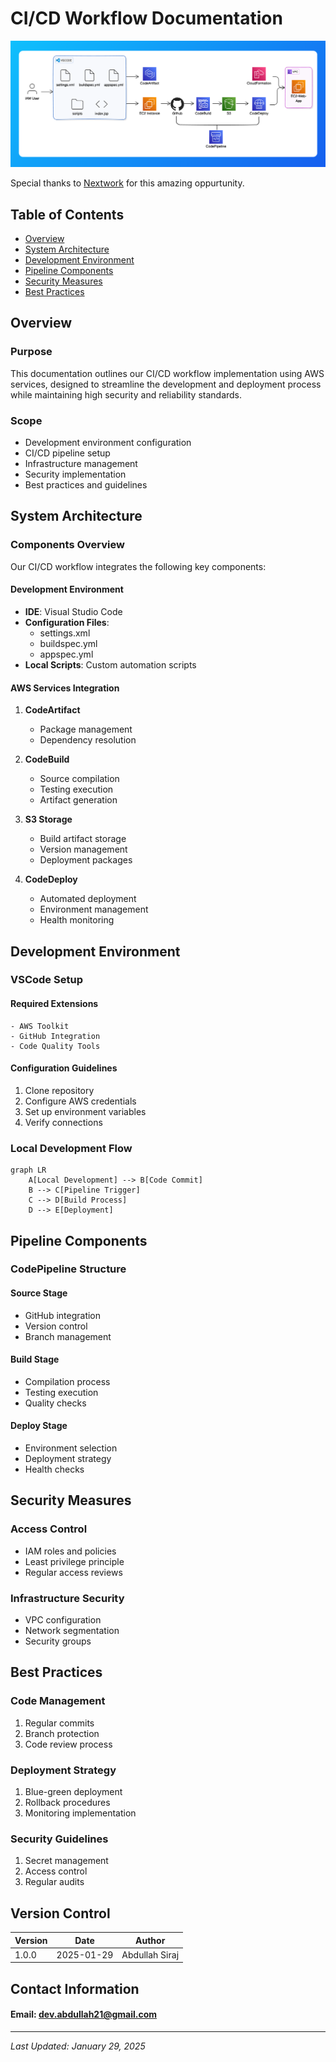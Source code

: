 # CI/CD Workflow Documentation

![architecture](architecture-complete.png)

Special thanks to [Nextwork](https://www.nextwork.org) for this amazing oppurtunity.

## Table of Contents
- [Overview](#overview)
- [System Architecture](#system-architecture)
- [Development Environment](#development-environment)
- [Pipeline Components](#pipeline-components)
- [Security Measures](#security-measures)
- [Best Practices](#best-practices)

## Overview

### Purpose
This documentation outlines our CI/CD workflow implementation using AWS services, designed to streamline the development and deployment process while maintaining high security and reliability standards.

### Scope
- Development environment configuration
- CI/CD pipeline setup
- Infrastructure management
- Security implementation
- Best practices and guidelines

## System Architecture

### Components Overview
Our CI/CD workflow integrates the following key components:

#### Development Environment
- **IDE**: Visual Studio Code
- **Configuration Files**:
  - settings.xml
  - buildspec.yml
  - appspec.yml
- **Local Scripts**: Custom automation scripts

#### AWS Services Integration
1. **CodeArtifact**
   - Package management
   - Dependency resolution

2. **CodeBuild**
   - Source compilation
   - Testing execution
   - Artifact generation

3. **S3 Storage**
   - Build artifact storage
   - Version management
   - Deployment packages

4. **CodeDeploy**
   - Automated deployment
   - Environment management
   - Health monitoring

## Development Environment

### VSCode Setup

#### Required Extensions
```plaintext
- AWS Toolkit
- GitHub Integration
- Code Quality Tools
```

#### Configuration Guidelines
1. Clone repository
2. Configure AWS credentials
3. Set up environment variables
4. Verify connections

### Local Development Flow
```mermaid
graph LR
    A[Local Development] --> B[Code Commit]
    B --> C[Pipeline Trigger]
    C --> D[Build Process]
    D --> E[Deployment]
```

## Pipeline Components

### CodePipeline Structure

#### Source Stage
- GitHub integration
- Version control
- Branch management

#### Build Stage
- Compilation process
- Testing execution
- Quality checks

#### Deploy Stage
- Environment selection
- Deployment strategy
- Health checks

## Security Measures

### Access Control
- IAM roles and policies
- Least privilege principle
- Regular access reviews

### Infrastructure Security
- VPC configuration
- Network segmentation
- Security groups

## Best Practices

### Code Management
1. Regular commits
2. Branch protection
3. Code review process

### Deployment Strategy
1. Blue-green deployment
2. Rollback procedures
3. Monitoring implementation

### Security Guidelines
1. Secret management
2. Access control
3. Regular audits

## Version Control

| Version | Date | Author |
|---------|------|---------
| 1.0.0 | 2025-01-29 | Abdullah Siraj

## Contact Information

#### Email: dev.abdullah21@gmail.com
---

*Last Updated: January 29, 2025*
